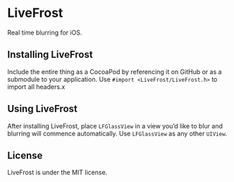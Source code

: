 # LiveFrost

Real time blurring for iOS.

## Installing LiveFrost

Include the entire thing as a CocoaPod by referencing it on GitHub or as a submodule to your application. Use `#import <LiveFrost/LiveFrost.h>` to import all headers.x

## Using LiveFrost

After installing LiveFrost, place `LFGlassView` in a view you’d like to blur and blurring will commence automatically. Use `LFGlassView` as any other `UIView`.

## License

LiveFrost is under the MIT license.